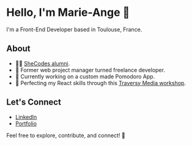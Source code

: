 # Hello, I'm Marie-Ange 👋

I'm a Front-End Developer based in Toulouse, France.

## About
- 👩‍💻 [SheCodes alumni](https://www.shecodes.io/graduates/10518-marie-ange-lhernould).
- 💼 Former web project manager turned freelance developer.
- 🔭 Currently working on a custom made Pomodoro App.
- 🌱 Perfecting my React skills through this [Traversy Media workshop](https://www.traversymedia.com/Modern-React-Front-To-Back-Course).

## Let's Connect

- [LinkedIn](https://www.linkedin.com/in/marie-ange-lhernould/)
- [Portfolio](https://www.marieange.dev/)

Feel free to explore, contribute, and connect! 🚀


<!--
**Marie-Ange-L/Marie-Ange-L** is a ✨ _special_ ✨ repository because its `README.md` (this file) appears on your GitHub profile.

Here are some ideas to get you started:

- 🔭 I’m currently working on ...
- 🌱 I’m currently learning ...
- 👯 I’m looking to collaborate on ...
- 🤔 I’m looking for help with ...
- 💬 Ask me about ...
- 📫 How to reach me: ...
- 😄 Pronouns: ...
- ⚡ Fun fact: ...
-->
